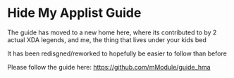 # Hide My Applist Guide

The guide has moved to a new home here, where its contributed to by 2 actual XDA legends, and me, the thing that lives under your kids bed

It has been redisgned/reworked to hopefully be easier to follow than before

Please follow the guide here: https://github.com/mModule/guide_hma
